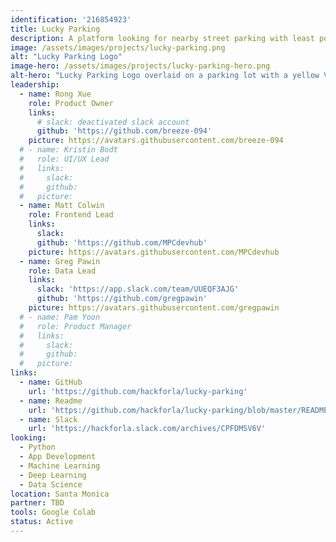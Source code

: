```yaml
---
identification: '216854923'
title: Lucky Parking
description: A platform looking for nearby street parking with least possibility of getting citation
image: /assets/images/projects/lucky-parking.png
alt: "Lucky Parking Logo"
image-hero: /assets/images/projects/lucky-parking-hero.png
alt-hero: "Lucky Parking Logo overlaid on a parking lot with a yellow Volkswagon"
leadership:
  - name: Rong Xue
    role: Product Owner
    links:
      # slack: deactivated slack account
      github: 'https://github.com/breeze-094'
    picture: https://avatars.githubusercontent.com/breeze-094
  # - name: Kristin Bodt
  #   role: UI/UX Lead
  #   links:
  #     slack:
  #     github:
  #   picture:
  - name: Matt Colwin
    role: Frontend Lead
    links:
      slack:
      github: 'https://github.com/MPCdevhub'
    picture: https://avatars.githubusercontent.com/MPCdevhub
  - name: Greg Pawin
    role: Data Lead
    links:
      slack: 'https://app.slack.com/team/UUEQF3AJG'
      github: 'https://github.com/gregpawin'
    picture: https://avatars.githubusercontent.com/gregpawin
  # - name: Pam Yoon
  #   role: Product Manager
  #   links:
  #     slack:
  #     github:
  #   picture:
links:
  - name: GitHub
    url: 'https://github.com/hackforla/lucky-parking'
  - name: Readme
    url: 'https://github.com/hackforla/lucky-parking/blob/master/README.md'
  - name: Slack
    url: 'https://hackforla.slack.com/archives/CPFDMSV6V'
looking:
  - Python
  - App Development
  - Machine Learning
  - Deep Learning
  - Data Science
location: Santa Monica
partner: TBD
tools: Google Colab
status: Active
---
```

